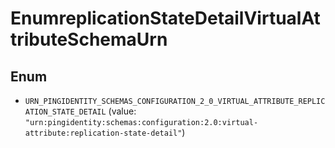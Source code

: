 

# EnumreplicationStateDetailVirtualAttributeSchemaUrn

## Enum


* `URN_PINGIDENTITY_SCHEMAS_CONFIGURATION_2_0_VIRTUAL_ATTRIBUTE_REPLICATION_STATE_DETAIL` (value: `"urn:pingidentity:schemas:configuration:2.0:virtual-attribute:replication-state-detail"`)



